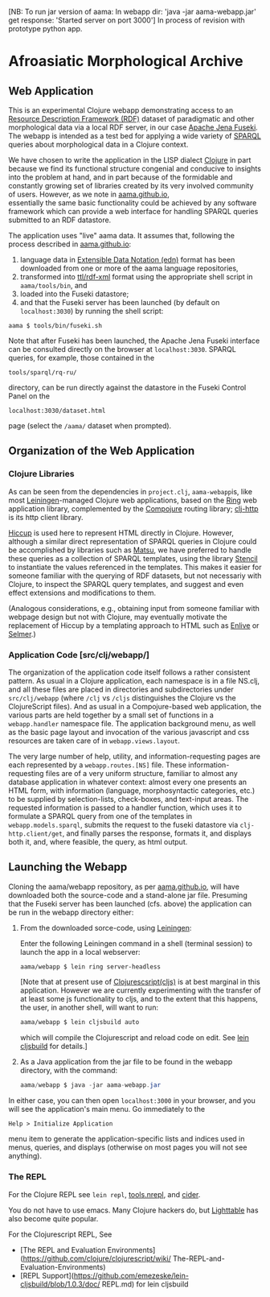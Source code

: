 [NB: To run jar version of aama:
     In webapp dir: 'java -jar aama-webapp.jar'
        get response: 'Started server on port 3000']
In process of revision with prototype python app.
# Afroasiatic Morphological Archive

## Web Application

This is an experimental Clojure webapp  demonstrating access to an 
[Resource Description Framework (RDF)](https://www.w3.org/RDF/) dataset
of  paradigmatic and other morphological data via a local RDF server, 
in our case [Apache Jena Fuseki](http://jena.apache.org/index.html).
The webapp is intended as a test bed for applying a wide variety of 
[SPARQL](http://www.w3.org/TR/rdf-sparql-query/) 
queries about morphological data in a Clojure context. 

We have chosen to write the application in the LISP dialect 
[Clojure](http://clojure.org/index) in part because we find 
its functional structure congenial and conducive
to insights into the problem at hand, and in part 
because of the formidable and constantly growing set of libraries 
created by its very involved community of users. 
However, as we note in [aama.github.io](http://aama.github.io),  
essentially the same basic functionality could be achieved 
by any software framework which can provide a web interface for handling
SPARQL queries submitted to an  RDF datastore.

The application  uses "live" aama data. It assumes that, following the 
process described in [aama.github.io](http://aama.github.io): 

1.   language data in
[Extensible Data Notation (edn)](https://github.com/edn-format/edn) format
has been downloaded from one or more of the aama language repositories, 
2.   transformed into [ttl/rdf-xml](http://www.w3.org/TR/turtle/) format
using the appropriate shell script in ``aama/tools/bin``, and
3.   loaded into the Fuseki datastore;
4.   and that the Fuseki server has been launched (by default on ``localhost:3030``)
 by running the shell script:
 ```
aama $ tools/bin/fuseki.sh
``` 

Note that after Fuseki has been launched, the Apache Jena Fuseki interface 
can be consulted directly on the browser at ``localhost:3030``. 
SPARQL queries, for example, those contained in the

```
tools/sparql/rq-ru/
```
directory, can be run directly against the datastore 
 in the Fuseki Control Panel on the 
```
localhost:3030/dataset.html
``` 
page (select the ``/aama/`` dataset when prompted). 


## Organization of the Web Application

### Clojure Libraries

As can be seen from the dependencies in ``project.clj``, ``aama-webapp``is,
like most [Leiningen](http://leiningen.org)-managed Clojure web applications,
based on the [Ring](https://github.com/ring-clojure/ring) 
web application library, complemented by the
[Compojure](https://github.com/weavejester/compojure) routing library; 
[clj-http](https://github.com/dakrone/clj-http) is its http client library. 

[Hiccup](https://github.com/weavejester/hiccup) is used here to represent
 HTML directly in Clojure. However, although
a similar direct representation of SPARQL queries in Clojure could be 
accomplished by libraries such as [Matsu](https://github.com/boutros/matsu),
 we have preferred to handle these queries as
a collection of SPARQL templates, using the library
 [Stencil](https://github.com/davidsantiago/stencil) to instantiate
the values referenced in the templates. This makes it easier for
 someone familiar with 
the querying of RDF datasets, but not necessariy with Clojure, to inspect the
SPARQL query templates, and suggest and even effect extensions and
 modifications to them.
 
(Analogous considerations, e.g., obtaining input from someone familiar with
 webpage design but not with Clojure, may eventually motivate the replacement 
of Hiccup by a templating approach to HTML such as 
[Enlive](https://github.com/cgrand/enlive) or 
[Selmer](https://github.com/yogthos/Selmer).)

### Application Code [src/clj/webapp/]

The organization of the application code itself follows a rather consistent 
pattern. As usual in a Clojure application, each namespace is in a file 
NS.clj, and all these files are placed in directories and subdirectories
under ``src/clj/webapp`` (where ``/clj`` vs ``/cljs`` distinguishes the Clojure
vs the ClojureScript files). And as usual in a Compojure-based web application, 
the various parts are held together by a small set of functions in a 
``webapp.handler`` namespace file. The application background menu,
as well as the basic page layout and  invocation of the various javascript 
and css resources are taken care of in ``webapp.views.layout``.

The very large number of help, utility, and information-requesting pages are 
each represented by a ``webapp.routes.[NS]`` file. These information-requesting
files are of a very uniform structure, familiar to almost any database 
application in whatever context: almost every one presents an HTML form, with 
information (language, morphosyntactic categories, etc.) to be supplied by 
selection-lists, check-boxes, and text-input areas. The requested information
is passed to a handler function, which uses it to formulate a SPARQL query 
from one of the templates in ``webapp.models.sparql``,  submits the request to
the fuseki datastore via ``clj-http.client/get``, and finally parses the 
response, formats it, and displays both it, and, where feasible, the query,
 as html output.

## Launching the Webapp

Cloning the aama/webapp repository, 
as per [aama.github.io](http://aama.github.io), 
will have downloaded both the source-code and a stand-alone jar file.
 Presuming that the Fuseki server has been launched (cfs. above) the 
application can be run in the webapp directory either:

1. From the downloaded sorce-code,  using [Leiningen](http://leiningen.org):

    Enter the following Leiningen command in a shell (terminal session) 
    to launch the app in a local webserver:
    ```
    aama/webapp $ lein ring server-headless
    ```

    [Note that at present use of 
    [Clojurescsript(cljs)](https://github.com/clojure/clojurescript) 
    is at best marginal in
    this application. However we are currently experimenting with the
    transfer of at least some js functionality to cljs, and to the extent
    that this happens, the user, in another shell, will want to run:
    ```clojure
    aama/webapp $ lein cljsbuild auto 
    ```
    which will compile the Clojurescript and reload code on edit.  See
    [lein cljsbuild](https://github.com/emezeske/lein-cljsbuild) for
    details.]


2. As a Java application from the jar file to be  found in the webapp 
directory, with the command: 
    ```java
    aama/webapp $ java -jar aama-webapp.jar
    ```

In either case,  you can then open ``localhost:3000`` in your browser, 
and you will see the application's main menu. Go immediately to the
```html
Help > Initialize Application
``` 
menu item to generate the application-specific
lists and indices used in menus, queries, and displays (otherwise on 
most pages you will not see anything).

### The REPL

For the Clojure REPL see `lein repl`,
[tools.nrepl](https://github.com/clojure/tools.nrepl), and
[cider](https://github.com/clojure-emacs/cider).

You do not have to use emacs.  Many Clojure hackers do, but
[Lighttable](http://www.chris-granger.com/lighttable/) has also become
quite popular.

For the Clojurescript REPL, See
* [The REPL and Evaluation Environments]
(https://github.com/clojure/clojurescript/wiki/
The-REPL-and-Evaluation-Environments)
* [REPL Support](https://github.com/emezeske/lein-cljsbuild/blob/1.0.3/doc/
REPL.md) for lein cljsbuild
